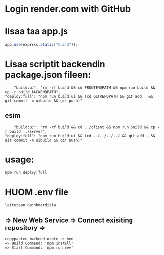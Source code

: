 # Login render.com with GitHub

# lisaa taa app.js

```js
app.use(express.static("build"));
```

# Lisaa scriptit backendin package.json fileen:

    	"build:ui": "rm -rf build && cd FRONTENDPATH && npm run build && cp -r build BACKENDPATH",
    "deploy:full": "npm run build:ui && (cd GITREPOPATH && git add . && git commit -m uibuild && git push)"

## esim

    	"build:ui": "rm -rf build && cd ../client && npm run build && cp -r build ../server",
    "deploy:full": "npm run build:ui && (cd ../../../../ && git add . && git commit -m uibuild && git push)"

# usage:

    npm run deploy:full

# HUOM .env file

    laitetaan dashboardista

## => New Web Service => Connect exisiting repository =>

    copypastee backend osote siihen
    => Build Command: 'npm install'
    => Start Command: 'npm run dev'

